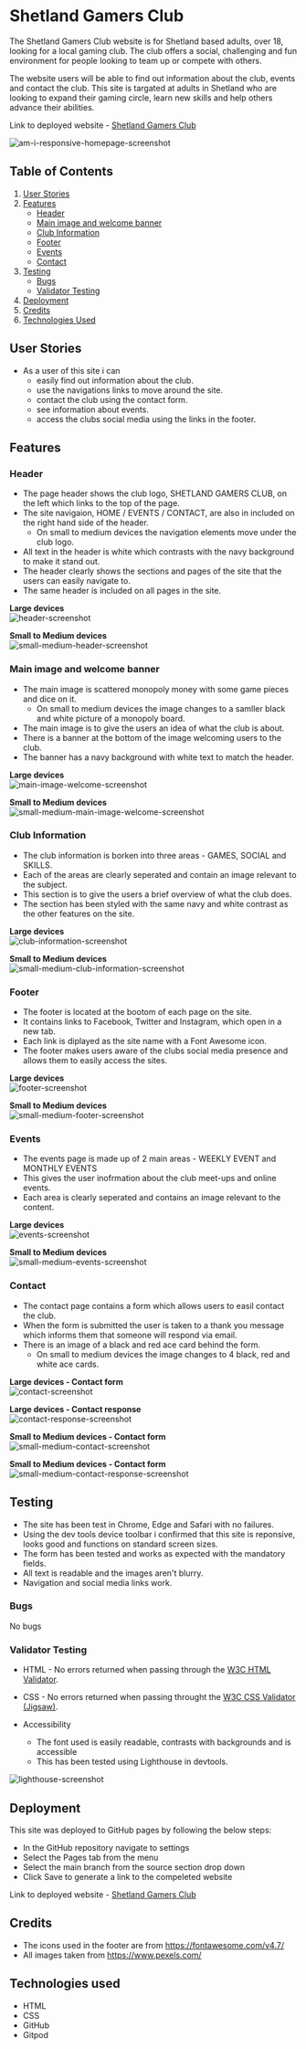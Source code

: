 # Shetland Gamers Club

The Shetland Gamers Club website is for Shetland based adults, over 18, looking for a local gaming club. 
The club offers a social, challenging and fun environment for people looking to team up or compete with others.

The website users will be able to find out information about the club, events and contact the club. This site is targated at adults in Shetland who are looking to expand their gaming circle, learn new skills and help others advance their abilities. 

Link to deployed website - [Shetland Gamers Club](https://aemacbeath.github.io/gaming-club/)

![am-i-responsive-homepage-screenshot](/screenshots/am-i-responsive-homepage.png)

## Table of Contents

1. [User Stories](#user-stories)
2. [Features](#features)
    - [Header](#header)
    - [Main image and welcome banner](#main-image-and-welcome-banner)
    - [Club Information](#club-information)
    - [Footer](#footer)
    - [Events](#events)
    - [Contact](#contact)
3. [Testing](#testing)
    - [Bugs](#bugs)
    - [Validator Testing](#validator-testing)
4. [Deployment](#deployment)
5. [Credits](#credits)
6. [Technologies Used](#technologies-used)

## User Stories

- As a user of this site i can 
    - easily find out information about the club.
    - use the navigations links to move around the site.
    - contact the club using the contact form. 
    - see information about events. 
    - access the clubs social media using the links in the footer.

## Features

### Header

- The page header shows the club logo, SHETLAND GAMERS CLUB, on the left which links to the top of the page.
- The site navigaion, HOME / EVENTS / CONTACT, are also in included on the right hand side of the header.
    - On small to medium devices the navigation elements move under the club logo.
- All text in the header is white which contrasts with the navy background to make it stand out.
- The header clearly shows the sections and pages of the site that the users can easily navigate to. 
- The same header is included on all pages in the site. 

**Large devices**<br>
![header-screenshot](/screenshots/header.png)

**Small to Medium devices**<br>
![small-medium-header-screenshot](/screenshots/sm-header.png)

### Main image and welcome banner

- The main image is scattered monopoly money with some game pieces and dice on it. 
    - On small to medium devices the image changes to a samller black and white picture of a monopoly board.
- The main image is to give the users an idea of what the club is about. 
- There is a banner at the bottom of the image welcoming users to the club. 
- The banner has a navy background with white text to match the header.

**Large devices**<br>
![main-image-welcome-screenshot](/screenshots/main-image-welcome.png)

**Small to Medium devices**<br>
![small-medium-main-image-welcome-screenshot](/screenshots/sm-main-image-welcome.png)

### Club Information

- The club information is borken into three areas - GAMES, SOCIAL and SKILLS.
- Each of the areas are clearly seperated and contain an image relevant to the subject. 
- This section is to give the users a brief overview of what the club does.
- The section has been styled with the same navy and white contrast as the other features on the site. 

**Large devices**<br>
![club-information-screenshot](/screenshots/info.png)

**Small to Medium devices**<br>
![small-medium-club-information-screenshot](/screenshots/sm-info.png)

### Footer

- The footer is located at the bootom of each page on the site.
- It contains links to Facebook, Twitter and Instagram, which open in a new tab.
- Each link is diplayed as the site name with a Font Awesome icon. 
- The footer makes users aware of the clubs social media presence and allows them to easily access the sites. 

**Large devices**<br>
![footer-screenshot](/screenshots/footer.png)

**Small to Medium devices**<br>
![small-medium-footer-screenshot](/screenshots/sm-footer.png)

### Events

- The events page is made up of 2 main areas - WEEKLY EVENT and MONTHLY EVENTS
- This gives the user inofrmation about the club meet-ups and online events. 
- Each area is clearly seperated and contains an image relevant to the content.

**Large devices**<br>
![events-screenshot](/screenshots/events.png)

**Small to Medium devices**<br>
![small-medium-events-screenshot](/screenshots/sm-events.png)

### Contact

- The contact page contains a form which allows users to easil contact the club.
- When the form is submitted the user is taken to a thank you message which informs them that someone will respond via email. 
- There is an image of a black and red ace card behind the form.
    - On small to medium devices the image changes to 4 black, red and white ace cards.

**Large devices - Contact form**<br>
![contact-screenshot](/screenshots/contact.png)

**Large devices - Contact response**<br>
![contact-response-screenshot](/screenshots/contact-response.png)

**Small to Medium devices - Contact form**<br>
![small-medium-contact-screenshot](/screenshots/sm-contact.png)

**Small to Medium devices - Contact form**<br>
![small-medium-contact-response-screenshot](/screenshots/sm-contact-response.png)

## Testing

- The site has been test in Chrome, Edge and Safari with no failures.
- Using the dev tools device toolbar i confirmed that this site is reponsive, looks good and functions on standard screen sizes.
- The form has been tested and works as expected with the mandatory fields. 
- All text is readable and the images aren't blurry.
- Navigation and social media links work.

### Bugs

No bugs

### Validator Testing

- HTML - No errors returned when passing through the [W3C HTML Validator](https://validator.w3.org/nu/?doc=https%3A%2F%2Faemacbeath.github.io%2Fgaming-club%2F).

- CSS - No errors returned when passing throught the [W3C CSS Validator (Jigsaw)](https://jigsaw.w3.org/css-validator/validator?uri=https%3A%2F%2Faemacbeath.github.io%2Fgaming-club%2Fassets%2Fcss%2Fstyles.css&profile=css3svg&usermedium=all&warning=1&vextwarning=&lang=en).

- Accessibility
    - The font used is easily readable, contrasts with backgrounds and is accessible
    - This has been tested using Lighthouse in devtools. 

![lighthouse-screenshot](/screenshots/lighthouse.png)

## Deployment

This site was deployed to GitHub pages by following the below steps:
- In the GitHub repository navigate to settings
- Select the Pages tab from the menu
- Select the main branch from the source section drop down
- Click Save to generate a link to the compeleted website

Link to deployed website - [Shetland Gamers Club](https://aemacbeath.github.io/gaming-club/)

## Credits

- The icons used in the footer are from https://fontawesome.com/v4.7/
- All images taken from https://www.pexels.com/

## Technologies used

- HTML
- CSS
- GitHub
- Gitpod
